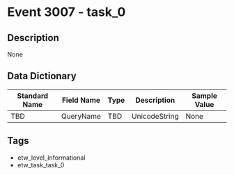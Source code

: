 # Event 3007 - task_0

## Description
None

## Data Dictionary
|Standard Name|Field Name|Type|Description|Sample Value|
|---|---|---|---|---|
|TBD|QueryName|TBD|UnicodeString|None|None|

## Tags
* etw_level_Informational
* etw_task_task_0